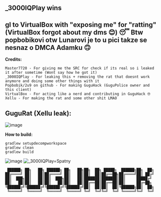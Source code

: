 _3000IQPlay wins
----------------------------------------------------------------------------------------
gl to VirtualBox with "exposing me" for "ratting" (VirtualBox forgot about my dms 😊) 😴
Btw popbobikovi otw Lunarovi je to u pici takze se nesnaz o DMCA Adamku 🙃
----------------------------------------------------------------------------------------
**Credits:**
```
Master7720 - For giving me the SRC for check if its real so i leaked it after sometime (Wont say how he got it)
_3000IQPlay - For leaking this + removing the rat that doesnt work anymore and doing some other things with it
Popbobik/2u9 on github - For making GuguHack (GuguPolice owner and this client)
VirtualBox - For acting like a nerd and contributing in GuguHack 🤓
Xellu - For making the rat and some other shit LMAO
```

GuguRat (Xellu leak):
---------------------------------------
![image](https://user-images.githubusercontent.com/75604883/179952183-4e8c055c-1e7d-4a44-be2e-2496303d47df.png)

**How to build:**
```
gradlew setupdecompworkspace
gradlew clean
gradlew build
```
![image](https://user-images.githubusercontent.com/75604883/179795707-895678b5-b6de-4aad-b466-1f777b6f8270.png)
![_3000IQPlay=Spatny](https://user-images.githubusercontent.com/75604883/179825229-9522aca0-d545-4048-a36f-16870e6692a0.png)
```
 ██████╗ ██╗   ██╗ ██████╗ ██╗   ██╗██╗  ██╗ █████╗  ██████╗██╗  ██╗
██╔════╝ ██║   ██║██╔════╝ ██║   ██║██║  ██║██╔══██╗██╔════╝██║ ██╔╝
██║  ███╗██║   ██║██║  ███╗██║   ██║███████║███████║██║     █████╔╝ 
██║   ██║██║   ██║██║   ██║██║   ██║██╔══██║██╔══██║██║     ██╔═██╗ 
╚██████╔╝╚██████╔╝╚██████╔╝╚██████╔╝██║  ██║██║  ██║╚██████╗██║  ██╗
 ╚═════╝  ╚═════╝  ╚═════╝  ╚═════╝ ╚═╝  ╚═╝╚═╝  ╚═╝ ╚═════╝╚═╝  ╚═╝
```

